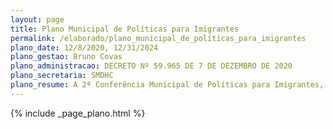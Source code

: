 ```yaml
---
layout: page
title: Plano Municipal de Políticas para Imigrantes
permalink: /elaborado/plano_municipal_de_políticas_para_imigrantes
plano_date: 12/8/2020, 12/31/2024
plano_gestao: Bruno Covas
plano_administracao: DECRETO Nº 59.965 DE 7 DE DEZEMBRO DE 2020
plano_secretaria: SMDHC
plano_resume: A 2ª Conferência Municipal de Políticas para Imigrantes, realizada em novembro de 2019, é fruto de um consolidado processo de construção de políticas públicas entre a Secretaria Municipal de Direitos Humanos (SMDHC) e a sociedade civil. Organizado pelo Conselho Municipal de Imigrantes (CMI), pela Comissão Organizadora (COM) e pela SMDHC, o evento reuniu mais de 800 pessoas e teve, como um de seus resultados, 78 propostas finais aprovadas. Um dos cinco objetivos definidos para a 2ª Conferência Municipal de Políticas para Imigrantes foi “propor bases para a criação de um Plano Municipal”. Sob este marco, o Plano tem como objetivo servir de instrumento de planejamento e implementação de ações concretas, intersetoriais, transversais e transparentes para a Prefeitura de São Paulo, durante o período de 2021-2024, conforme os princípios e diretrizes da Política Municipal para a População Imigrante. A matriz do Plano é composta por 8 Eixos, com objetivos estratégicos e 80 ações prioritárias, compostas por indicadores (incluindo Linha de Base), metas e atores responsáveis, bem como referências legais da Política Municipal para Imigrantes e da 2ª Conferência de Políticas para Imigrantes. Além disso, o documento conta com uma seção específica sobre o processo de monitoramento e avaliação.
---
```

<div>
{% include _page_plano.html %}
</div>
